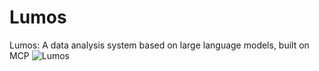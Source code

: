 # Lumos
Lumos: A data analysis system based on large language models, built on MCP
![Lumos](https://github.com/user-attachments/assets/46fa44ba-07f1-4959-8719-a40cde1ea610)
